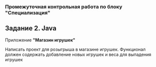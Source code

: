 ### Промежуточная контрольная работа по блоку "Специализация" ###

## Задание 2. Java ##

Приложение **"Магазин игрушек"**

Написать проект для розыгрыша в магазине игрушек. Функционал должен 
содержать добавление новых игрушек и веса для выпадения игрушек
